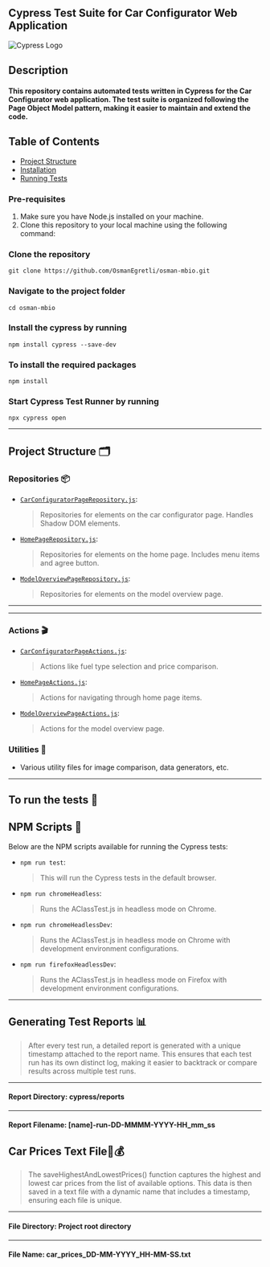 ## Cypress Test Suite for Car Configurator Web Application
![Cypress Logo](https://www.cypress.io/images/layouts/cypress-logo.svg)

## Description

#### This repository contains automated tests written in Cypress for the Car Configurator web application. The test suite is organized following the Page Object Model pattern, making it easier to maintain and extend the code.
## Table of Contents
- [Project Structure](#project-structure)
- [Installation](#installation)
- [Running Tests](#running-tests)

### Pre-requisites

1. Make sure you have Node.js installed on your machine.
2. Clone this repository to your local machine using the following command:

### Clone the repository 

`git clone https://github.com/OsmanEgretli/osman-mbio.git`

### Navigate to the project folder

`cd osman-mbio`

### Install the cypress by running

`npm install cypress --save-dev`

### To install the required packages

`npm install`

### Start Cypress Test Runner by running

`npx cypress open`


---

## Project Structure 🗂️

### Repositories 📦
- [`CarConfiguratorPageRepository.js`](path/to/file): 
  > Repositories for elements on the car configurator page. Handles Shadow DOM elements.
  
- [`HomePageRepository.js`](path/to/file): 
  > Repositories for elements on the home page. Includes menu items and agree button.

- [`ModelOverviewPageRepository.js`](path/to/file): 
  > Repositories for elements on the model overview page.
  
---
---

### Actions 🎬

- [`CarConfiguratorPageActions.js`](path/to/file): 
  > Actions like fuel type selection and price comparison.
  
- [`HomePageActions.js`](path/to/file): 
  > Actions for navigating through home page items.
  
- [`ModelOverviewPageActions.js`](path/to/file): 
  > Actions for the model overview page.
### Utilities 🔧

- Various utility files for image comparison, data generators, etc.

------------------------------

## To run the tests 🔧


## NPM Scripts 📜

Below are the NPM scripts available for running the Cypress tests:

- `npm run test`: 
  > This will run the Cypress tests in the default browser.

- `npm run chromeHeadless`: 
  > Runs the AClassTest.js in headless mode on Chrome.

- `npm run chromeHeadlessDev`: 
  > Runs the AClassTest.js in headless mode on Chrome with development environment configurations.

- `npm run firefoxHeadlessDev`: 
  > Runs the AClassTest.js in headless mode on Firefox with development environment configurations.

------------------------------------------------------------

##  Generating Test Reports 📊

 > After every test run, a detailed report is generated with a unique timestamp attached to the report name. This ensures that each test run has its own distinct log, making it easier to backtrack or compare results across multiple test runs.
------------------------------------------------------------
#### Report Directory: cypress/reports
------------------------------------------------------------
#### Report Filename: [name]-run-DD-MMMM-YYYY-HH_mm_ss

##  Car Prices Text File🚗💰
 > The saveHighestAndLowestPrices() function captures the highest and lowest car prices from the list of available options. This data is then saved in a text file with a dynamic name that includes a timestamp, ensuring each file is unique.
------------------------------------------------------------
#### File Directory: Project root directory
------------------------------------------------------------
#### File Name: car_prices_DD-MM-YYYY_HH-MM-SS.txt
